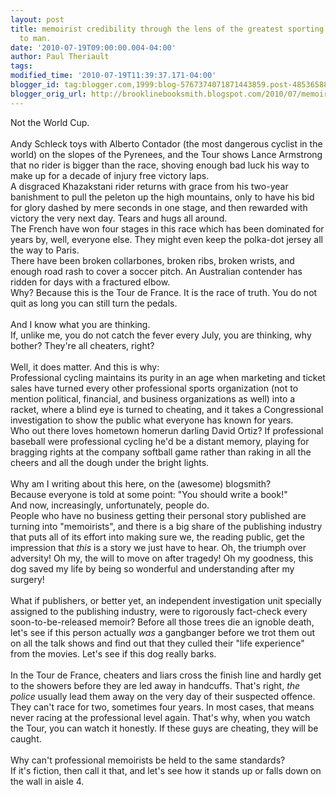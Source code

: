 ```yaml
---
layout: post
title: memoirist credibility through the lens of the greatest sporting event known
  to man.
date: '2010-07-19T09:00:00.004-04:00'
author: Paul Theriault
tags: 
modified_time: '2010-07-19T11:39:37.171-04:00'
blogger_id: tag:blogger.com,1999:blog-5767374071871443859.post-4853658887858248447
blogger_orig_url: http://brooklinebooksmith.blogspot.com/2010/07/memoirist-credibility-through-lens-of_19.html
---
```


Not the World Cup.<br /><br />Andy Schleck toys with Alberto Contador (the most dangerous cyclist in the world) on the slopes of the Pyrenees, and the Tour shows Lance Armstrong that no rider is bigger than the race, shoving enough bad luck his way to make up for a decade of injury free victory laps.<br />A disgraced Khazakstani rider returns with grace from his two-year banishment to pull the peleton up the high mountains, only to have his bid for glory dashed by mere seconds in one stage, and then rewarded with victory the very next day. Tears and hugs all around.<br />The French have won four stages in this race which has been dominated for years by, well, everyone else. They might even keep the polka-dot jersey all the way to Paris.<br />There have been broken collarbones, broken ribs, broken wrists, and enough road rash to cover a soccer pitch. An Australian contender has ridden for days with a fractured elbow.<br />Why? Because this is the Tour de France. It is the race of truth. You do not quit as long you can still turn the pedals.<br /><br />And I know what you are thinking.<br />If, unlike me, you do not catch the fever every July, you are thinking, why bother? They're all cheaters, right?<br /><br />Well, it does matter. And this is why:<br />Professional cycling maintains its purity in an age when marketing and ticket sales have turned every other professional sports organization (not to mention political, financial, and business organizations as well) into a racket, where a blind eye is turned to cheating, and it takes a Congressional investigation to show the public what everyone has known for years.<br />Who out there loves hometown homerun darling David Ortiz? If professional baseball were professional cycling he'd be a distant memory, playing for bragging rights at the company softball game rather than raking in all the cheers and all the dough under the bright lights.<br /><br />Why am I writing about this here, on the (awesome) blogsmith?<br />Because everyone is told at some point: "You should write a book!"<br />And now, increasingly, unfortunately, people do.<br />People who have no business getting their personal story published are turning into "memoirists", and there is a big share of the publishing industry that puts all of its effort into making sure we, the reading public, get the impression that <em>this</em> is a story we just have to hear. Oh, the triumph over adversity! Oh my, the will to move on after tragedy! Oh my goodness, this dog saved my life by being so wonderful and understanding after my surgery!<br /><br />What if publishers, or better yet, an independent investigation unit specially assigned to the publishing industry, were to rigorously fact-check every soon-to-be-released memoir? Before all those trees die an ignoble death, let's see if this person actually <em>was</em> a gangbanger before we trot them out on all the talk shows and find out that they culled their "life experience" from the movies. Let's see if this dog really barks.<br /><br />In the Tour de France, cheaters and liars cross the finish line and hardly get to the showers before they are led away in handcuffs. That's right, <em>the police</em> usually lead them away on the very day of their suspected offence. They can't race for two, sometimes four years. In most cases, that means never racing at the professional level again. That's why, when you watch the Tour, you can watch it honestly. If these guys are cheating, they will be caught.<br /><br />Why can't professional memoirists be held to the same standards?<br />If it's fiction, then call it that, and let's see how it stands up or falls down on the wall in aisle 4.
